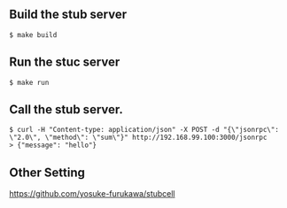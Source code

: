 ## Build the stub server

```
$ make build
```

## Run the stuc server

```
$ make run
```

## Call the stub server.


```
$ curl -H "Content-type: application/json" -X POST -d "{\"jsonrpc\": \"2.0\", \"method\": \"sum\"}" http://192.168.99.100:3000/jsonrpc
> {"message": "hello"}
```

## Other Setting

https://github.com/yosuke-furukawa/stubcell
